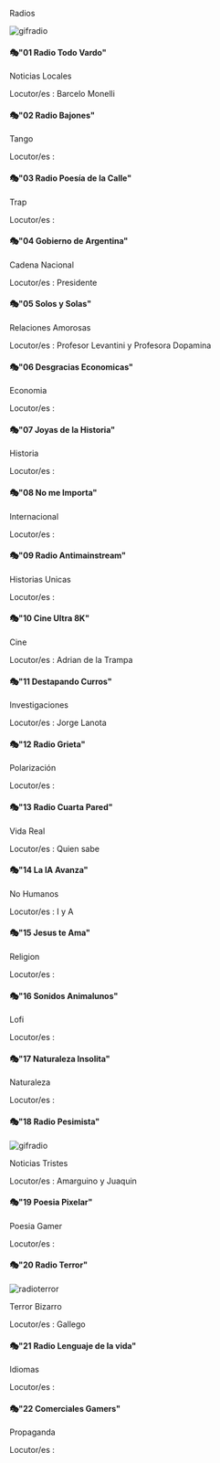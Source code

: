 Radios

![gifradio](./Imagenes/gifradio.gif)

#### 🎭"01 Radio Todo Vardo" 

Noticias Locales

Locutor/es : Barcelo Monelli

#### 🎭"02 Radio Bajones"

Tango

Locutor/es : 

#### 🎭"03 Radio Poesía de la Calle"

Trap

Locutor/es : 

#### 🎭"04 Gobierno de Argentina"

Cadena Nacional

Locutor/es : Presidente


#### 🎭"05 Solos y Solas"

Relaciones Amorosas

Locutor/es : Profesor Levantini y Profesora Dopamina


#### 🎭"06 Desgracias Economicas"

Economia

Locutor/es : 


#### 🎭"07 Joyas de la Historia"

Historia

Locutor/es : 


#### 🎭"08 No me Importa"

Internacional

Locutor/es : 


#### 🎭"09 Radio Antimainstream"

Historias Unicas

Locutor/es : 


#### 🎭"10 Cine Ultra 8K"

Cine

Locutor/es : Adrian de la Trampa


#### 🎭"11 Destapando Curros"

Investigaciones

Locutor/es : Jorge Lanota


#### 🎭"12 Radio Grieta"

Polarización

Locutor/es : 


#### 🎭"13 Radio Cuarta Pared"

Vida Real

Locutor/es : Quien sabe


#### 🎭"14 La IA Avanza"

No Humanos

Locutor/es : I y A


#### 🎭"15 Jesus te Ama"

Religion

Locutor/es : 


#### 🎭"16 Sonidos Animalunos"

Lofi


Locutor/es : 


#### 🎭"17 Naturaleza Insolita"

Naturaleza

Locutor/es : 


#### 🎭"18 Radio Pesimista"

![gifradio](./Imagenes/gifradio.gif)

Noticias Tristes

Locutor/es : Amarguino y Juaquin


#### 🎭"19 Poesia Pixelar"

Poesia Gamer

Locutor/es : 


#### 🎭"20 Radio Terror"

![radioterror](./Imagenes/radioterror.gif)

Terror Bizarro

Locutor/es : Gallego


#### 🎭"21 Radio Lenguaje de la vida"

Idiomas

Locutor/es : 


#### 🎭"22 Comerciales Gamers"

Propaganda

Locutor/es : 

